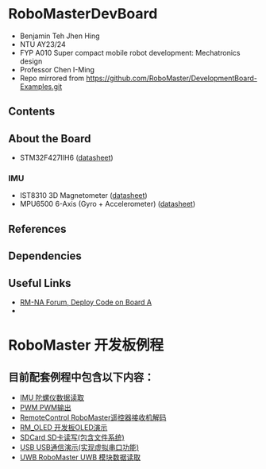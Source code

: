 # RoboMasterDevBoard
- Benjamin Teh Jhen Hing
- NTU AY23/24
- FYP A010 Super compact mobile robot development: Mechatronics design
- Professor Chen I-Ming  
- Repo mirrored from https://github.com/RoboMaster/DevelopmentBoard-Examples.git

## Contents
## About the Board
- STM32F427IIH6 ([datasheet](https://www.st.com/en/microcontrollers-microprocessors/stm32f427ii.html))
### IMU
- IST8310 3D Magnetometer ([datasheet](https://intofpv.com/attachment.php?aid=8104))
- MPU6500 6-Axis (Gyro + Accelerometer) ([datasheet](https://invensense.tdk.com/download-pdf/mpu-6500-datasheet/))
## 


## References
## Dependencies
## Useful Links
- [RM-NA Forum, Deploy Code on Board A](https://forums.robomasterna.com/t/how-to-write-and-deploy-code-to-the-development-board-type-a/91/2)
- 

RoboMaster 开发板例程
====================


目前配套例程中包含以下内容：
-------------------------

* [IMU 陀螺仪数据读取](https://github.com/RoboMaster/DevelopmentBoard-Examples/tree/master/Imu)
* [PWM PWM输出](https://github.com/RoboMaster/DevelopmentBoard-Examples/tree/master/PWM)
* [RemoteControl RoboMaster遥控器接收机解码](https://github.com/RoboMaster/DevelopmentBoard-Examples/tree/master/RemoteControl)
* [RM_OLED 开发板OLED演示](https://github.com/RoboMaster/DevelopmentBoard-Examples/tree/master/RM_OLED)
* [SDCard SD卡读写(包含文件系统)](https://github.com/RoboMaster/DevelopmentBoard-Examples/tree/master/SDCard)
* [USB  USB通信演示(实现虚拟串口功能)](https://github.com/RoboMaster/DevelopmentBoard-Examples/tree/master/USB)
* [UWB  RoboMaster UWB 模块数据读取](https://github.com/RoboMaster/DevelopmentBoard-Examples/tree/master/UWB)
